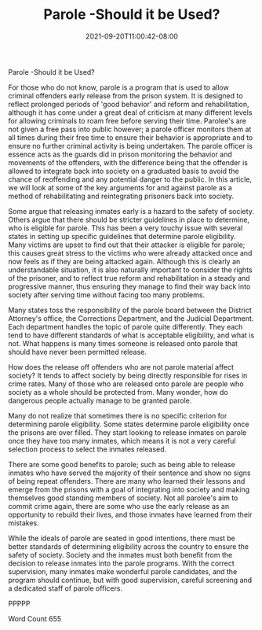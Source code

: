 ﻿---
title: "Parole -Should it be Used?"
date: 2021-09-20T11:00:42-08:00
description: "TXT Tips for Web Success"
featured_image: "/images/TXT.jpg"
tags: ["TXT"]
---

Parole -Should it be Used?

For those who do not know, parole is a program that is used to allow criminal offenders early release from the prison system.  It is designed to reflect prolonged periods of 'good behavior' and reform and rehabilitation, although it has come under a great deal of criticism at many different levels for allowing criminals to roam free before serving their time.  Parolee's are not given a free pass into public however; a parole officer monitors them at all times during their free time to ensure their behavior is appropriate and to ensure no further criminal activity is being undertaken.  The parole officer is essence acts as the guards did in prison monitoring the behavior and movements of the offenders, with the difference being that the offender is allowed to integrate back into society on a graduated basis to avoid the chance of reoffending and any potential danger to the public.  In this article, we will look at some of the key arguments for and against parole as a method of rehabilitating and reintegrating prisoners back into society.

Some argue that releasing inmates early is a hazard to the safety of society.  Others argue that there should be stricter guidelines in place to determine, who is eligible for parole.  This has been a very touchy issue with several states in setting up specific guidelines that determine parole eligibility.  Many victims are upset to find out that their attacker is eligible for parole; this causes great stress to the victims who were already attacked once and now feels as if they are being attacked again.  Although this is clearly an understandable situation, it is also naturally important to consider the rights of the prisoner, and to reflect true reform and rehabilitation in a steady and progressive manner, thus ensuring they manage to find their way back into society after serving time without facing too many problems.

Many states toss the responsibility of the parole board between the District Attorney's office, the Corrections Department, and the Judicial Department.  Each department handles the topic of parole quite differently.  They each tend to have different standards of what is acceptable eligibility, and what is not.  What happens is many times someone is released onto parole that should have never been permitted release.  

How does the release off offenders who are not parole material affect society?  It tends to affect society by being directly responsible for rises in crime rates.  Many of those who are released onto parole are people who society as a whole should be protected from.  Many wonder, how do dangerous people actually manage to be granted parole.  

Many do not realize that sometimes there is no specific criterion for determining parole eligibility.  Some states determine parole eligibility once the prisons are over filled.  They start looking to release inmates on parole once they have too many inmates, which means it is not a very careful selection process to select the inmates released.  

There are some good benefits to parole; such as being able to release inmates who have served the majority of their sentence and show no signs of being repeat offenders.  There are many who learned their lessons and emerge from the prisons with a goal of integrating into society and making themselves good standing members of society.  Not all parolee's aim to commit crime again, there are some who use the early release as an opportunity to rebuild their lives, and those inmates have learned from their mistakes.  

While the ideals of parole are seated in good intentions, there must be better standards of determining eligibility across the country to ensure the safety of society.  Society and the inmates must both benefit from the decision to release inmates into the parole programs.  With the correct supervision, many inmates make wonderful parole candidates, and the program should continue, but with good supervision, careful screening and a dedicated staff of parole officers. 

PPPPP

Word Count 655


